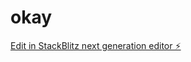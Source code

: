 # okay

[Edit in StackBlitz next generation editor ⚡️](https://stackblitz.com/~/github.com/DevelopwithSabbir/okay)